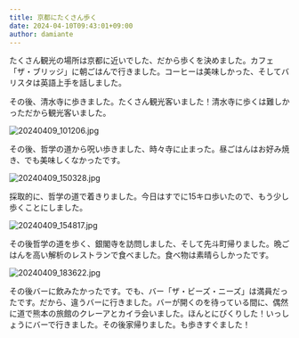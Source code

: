 ```yaml
---
title: 京都にたくさん歩く
date: 2024-04-10T09:43:01+09:00
author: damiante
---
```

たくさん観光の場所は京都に近いでした、だから歩くを決めました。カフェ「ザ・ブリッジ」に朝ごはんで行きました。コーヒーは美味しかった、そしてバリスタは英語上手を話しました。

その後、清水寺に歩きました。たくさん観光客いました！清水寺に歩くは難しかっただから観光客いました。

![20240409_101206.jpg](https://github.com/devhou-se/www-jp/assets/12438044/16429419-020d-485a-bb9a-10ead73fe615)

その後、哲学の道から呪い歩きました、時々寺に止まった。昼ごはんはお好み焼き、でも美味しくなかったです。

![20240409_150328.jpg](https://github.com/devhou-se/www-jp/assets/12438044/df02f938-21b2-433e-8a71-859c5930be33)

採取的に、哲学の道で着きりました。今日はすでに15キロ歩いたので、もう少し歩くことにしました。

![20240409_154817.jpg](https://github.com/devhou-se/www-jp/assets/12438044/462d6c59-1888-4180-a223-4cdc08554c17)

その後哲学の道を歩く、銀閣寺を訪問しました、そして先斗町帰りました。晩ごはんを高い解析のレストランで食べました。食べ物は素晴らしかったです。

![20240409_183622.jpg](https://github.com/devhou-se/www-jp/assets/12438044/71edd9cd-00b9-4f5b-af01-1237b57e136d)


その後バーに飲みたかったです。でも、バー「ザ・ビーズ・ニーズ」は満員だったです。だから、違うバーに行きました。バーが開くのを待っている間に、偶然に道で熊本の旅館のクレーアとカイラ会いました。ほんとにびくりした！いっしょうにバーで行きました。その後家帰りました。も歩きすぐました！

